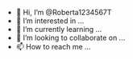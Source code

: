 - 👋 Hi, I’m @Roberta1234567T
- 👀 I’m interested in ...
- 🌱 I’m currently learning ...
- 💞️ I’m looking to collaborate on ...
- 📫 How to reach me ...

<!---
Roberta1234567T/Roberta1234567T is a ✨ special ✨ repository because its `README.md` (this file) appears on your GitHub profile.
You can click the Preview link to take a look at your changes.
--->
